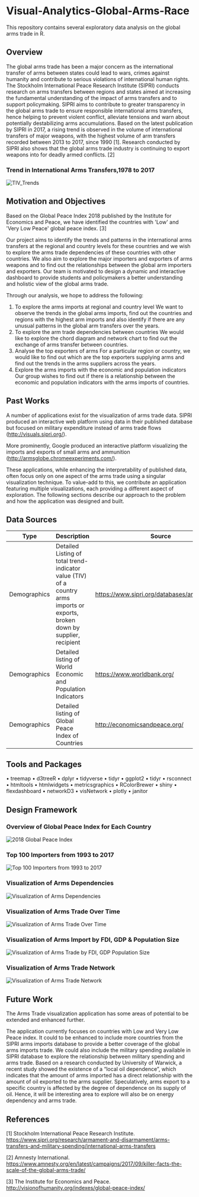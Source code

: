 # Visual-Analytics-Global-Arms-Race
This repository contains several exploratory data analysis on the global arms trade in R.

## Overview
The global arms trade has been a major concern as the international transfer of arms between states could lead to wars, crimes against humanity and contribute to serious violations of international human rights. The Stockholm International Peace Research Institute (SIPRI) conducts research on arms transfers between regions and states aimed at increasing the fundamental understanding of the impact of arms transfers and to support policymaking. SIPRI aims to contribute to greater transparency in the global arms trade to ensure responsible international arms transfers, hence helping to prevent violent conflict, alleviate tensions and warn about potentially destabilizing arms accumulations. Based on the latest publication by SIPRI in 2017, a rising trend is observed in the volume of international transfers of major weapons, with the highest volume of arm transfers recorded between 2013 to 2017, since 1990 [1]. Research conducted by SIPRI also shows that the global arms trade industry is continuing to export weapons into for deadly armed conflicts. [2]

### Trend in International Arms Transfers,1978 to 2017
![TIV_Trends](https://user-images.githubusercontent.com/50171205/59175042-8719bc00-8b86-11e9-9fd8-18fab3c46469.jpg)

## Motivation and Objectives
Based on the Global Peace Index 2018 published by the Institute for Economics and Peace, we have identified the countries with 'Low' and 'Very Low Peace' global peace index. [3]

Our project aims to identify the trends and patterns in the international arms transfers at the regional and country levels for these countries and we wish to explore the arms trade dependencies of these countries with other countries. We also aim to explore the major importers and exporters of arms weapons and to find out the relationships between the global arm importers and exporters. Our team is motivated to design a dynamic and interactive dashboard to provide students and policymakers a better understanding and holistic view of the global arms trade.

Through our analysis, we hope to address the following: 
1) To explore the arms imports at regional and country level 
We want to observe the trends in the global arms imports, find out the countries and regions with the highest arm imports and also identify if there are any unusual patterns in the global arm transfers over the years. 
2) To explore the arm trade dependencies between countries 
We would like to explore the chord diagram and network chart to find out the exchange of arms transfer between countries. 
3) Analyse the top exporters of arms 
For a particular region or country, we would like to find out which are the top exporters supplying arms and find out the trends in the arms suppliers across the years. 
4) Explore the arms imports with the economic and population indicators 
Our group wishes to find out if there is a relationship between the economic and population indicators with the arms imports of countries.

## Past Works
A number of applications exist for the visualization of arms trade data. SIPRI produced an interactive web platform using data in their published database but focused on military expenditure instead of arms trade flows (http://visuals.sipri.org/).

More prominently, Google produced an interactive platform visualizing the imports and exports of small arms and ammunition (http://armsglobe.chromeexperiments.com/).

These applications, while enhancing the interpretability of published data, often focus only on one aspect of the arms trade using a singular visualization technique. To value-add to this, we contribute an application featuring multiple visualizations, each providing a different aspect of exploration. The following sections describe our approach to the problem and how the application was designed and built.

## Data Sources
| Type | Description | Source |
| --- | --- | --- |
| Demographics | Detailed Listing of total trend-indicator value (TIV) of a country arms imports or exports, broken down by supplier, recipient | https://www.sipri.org/databases/armstransfers |
| Demographics | Detailed listing of World Economic and Population Indicators	| https://www.worldbank.org/ |
| Demographics | Detailed listing of Global Peace Index of Countries | http://economicsandpeace.org/ |

## Tools and Packages
• treemap
• d3treeR
• dplyr
• tidyverse
• tidyr
• ggplot2
• tidyr
• rsconnect
• htmltools
• htmlwidgets
• metricsgraphics
• RColorBrewer
• shiny
• flexdashboard
• networkD3
• visNetwork
• plotly
• janitor

## Design Framework
### Overview of Global Peace Index for Each Country
![2018 Global Peace Index](https://user-images.githubusercontent.com/50171205/59175750-3b1c4680-8b89-11e9-8fb3-7d144f2d5c22.png)

### Top 100 Importers from 1993 to 2017
![Top 100 Importers from 1993 to 2017](https://user-images.githubusercontent.com/50171205/59175791-643cd700-8b89-11e9-9077-c47aa10df540.png)

### Visualization of Arms Dependencies
![Visualization of Arms Dependencies](https://user-images.githubusercontent.com/50171205/59175818-820a3c00-8b89-11e9-9b13-9c56d6e208cc.png)

### Visualization of Arms Trade Over Time
![Visualization of Arms Trade Over Time](https://user-images.githubusercontent.com/50171205/59175830-8c2c3a80-8b89-11e9-9367-8e1a6dacac46.png)

### Visualization of Arms Import by FDI, GDP & Population Size
![Visualization of Arms Trade by FDI, GDP   Population Size](https://user-images.githubusercontent.com/50171205/59175827-8a627700-8b89-11e9-8342-6cf058916de3.png)

### Visualization of Arms Trade Network
![Visualization of Arms Trade Network](https://user-images.githubusercontent.com/50171205/59175828-8afb0d80-8b89-11e9-83f1-1fbfdf28d9fd.png)

## Future Work
The Arms Trade visualization application has some areas of potential to be extended and enhanced further.

The application currently focuses on countries with Low and Very Low Peace index. It could to be enhanced to include more countries from the SIPRI arms imports database to provide a better coverage of the global arms imports trade. We could also include the military spending available in SIPRI database to explore the relationship between military spending and arms trade. Based on a research conducted by University of Warwick, a recent study showed the existence of a “local oil dependence”, which indicates that the amount of arms imported has a direct relationship with the amount of oil exported to the arms supplier. Speculatively, arms export to a specific country is affected by the degree of dependence on its supply of oil. Hence, it will be interesting area to explore will also be on energy dependency and arms trade.

## References
[1] Stockholm International Peace Research Institute. https://www.sipri.org/research/armament-and-disarmament/arms-transfers-and-military-spending/international-arms-transfers

[2] Amnesty International. https://www.amnesty.org/en/latest/campaigns/2017/09/killer-facts-the-scale-of-the-global-arms-trade/

[3] The Institute for Economics and Peace. http://visionofhumanity.org/indexes/global-peace-index/
